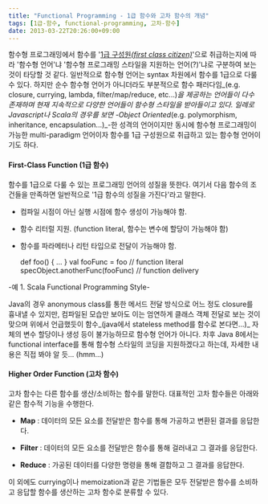 ```yaml
---
title: "Functional Programming - 1급 함수와 고차 함수의 개념"
tags: [1급-함수, functional-programming, 고차-함수]
date: 2013-03-22T20:26:00+09:00
---
```


함수형 프로그래밍에서 함수를 '<u>1급 구성원<i>(first class citizen)</i></u>'으로 취급하는지에 따라 '함수형 언어'냐 '함수형 프로그래밍 스타일을 지원하는 언어(?)'냐로 구분하여 보는 것이 타당할 것 같다. 일반적으로 함수형 언어는 syntax 차원에서 함수를 1급으로 다룰 수 있다. 하지만 순수 함수형 언어가 아니더라도 부분적으로 함수 패러다임_(e.g. closure, currying, lambda, filter/map/reduce, etc...)_을 제공하는 언어들이 다수 존재하며 현재 지속적으로 다양한 언어들이 함수형 스타일을 받아들이고 있다. 일례로 Javascript나 Scala의 경우를 보면 -Object Oriented_(e.g. polymorphism, inheritance, encapsulation...)_-한 성격의 언어이지만 동시에 함수형 프로그래밍이 가능한 multi-paradigm 언어이자 함수를 1급 구성원으로 취급하고 있는 함수형 언어이기도 하다.

#### **First-Class Function (1급 함수)**

함수를 1급으로 다룰 수 있는 프로그래밍 언어의 성질을 뜻한다. 여기서 다음 함수의 조건들을 만족하면 일반적으로 '1급 함수의 성질을 가진다'라고 말한다.

- 컴파일 시점이 아닌 실행 시점에 함수 생성이 가능해야 함.

- 함수 리터럴 지원. (function literal, 함수는 변수에 할당이 가능해야 함)

- 함수를 파라메터나 리턴 타입으로 전달이 가능해야 함.

    def foo() { ... } val fooFunc = foo // function literal specObject.anotherFunc(fooFunc) // function delivery

-예 1. Scala Functional Programming Style-

Java의 경우 anonymous class를 통한 메서드 전달 방식으로 어느 정도 closure를 흉내낼 수 있지만, 컴파일된 모습만 보아도 이는 엄연하게 클래스 객체 전달로 보는 것이 맞으며 위에서 언급했듯이 함수_(java에서 stateless method를 함수로 본다면...)_ 자체의 변수 할당이나 생성 등이 불가능하므로 함수형 언어가 아니다. 차후 Java 8에서는 functional interface를 통해 함수형 스타일의 코딩을 지원하겠다고 하는데, 자세한 내용은 직접 봐야 알 듯... (hmm...)

#### **Higher Order Function (고차 함수)**

고차 함수는 다른 함수를 생산/소비하는 함수를 말한다. 대표적인 고차 함수들은 아래와 같은 함수적 기능을 수행한다.

- **Map** : 데이터의 모든 요소를 전달받은 함수를 통해 가공하고 변환된 결과를 응답한다.

- **Filter** : 데이터의 모든 요소를 전달받은 함수를 통해 걸러내고 그 결과를 응답한다.

- **Reduce** : 가공된 데이터를 다양한 명령을 통해 결합하고 그 결과를 응답한다.

이 외에도 currying이나 memoization과 같은 기법들은 모두 전달받은 함수를 소비하고 응답할 함수를 생산하는 고차 함수로 분류할 수 있다.


